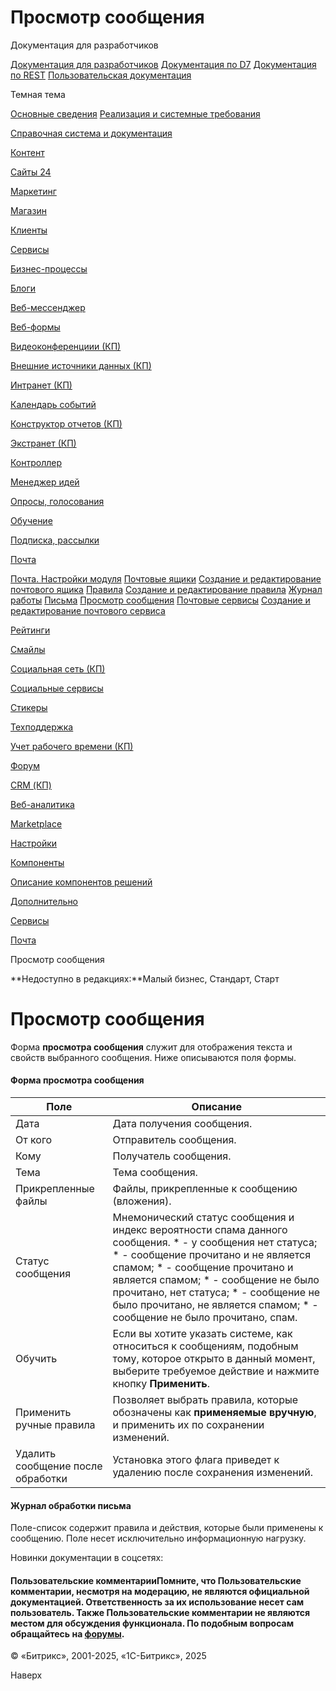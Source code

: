 # Просмотр сообщения

Документация для разработчиков

[Документация для разработчиков](https://dev.1c-bitrix.ru/api_help/)
[Документация по D7](https://dev.1c-bitrix.ru/api_d7/)
[Документация по REST](https://dev.1c-bitrix.ru/rest_help/)
[Пользовательская документация](https://dev.1c-bitrix.ru/user_help/)

Темная тема

[Основные сведения](/user_help/index.php)
[Реализация и системные требования](/user_help/reqintro.php)

[Справочная система и документация](/user_help/help/index.php)

[Контент](/user_help/content/index.php)

[Сайты 24](/user_help/sites24/index.php)

[Маркетинг](/user_help/marketing/index.php)

[Магазин](/user_help/store/index.php)

[Клиенты](/user_help/clients/index.php)

[Сервисы](/user_help/service/index.php)

[Бизнес-процессы](/user_help/service/bizproc/index.php)

[Блоги](/user_help/service/blogs/index.php)

[Веб-мессенджер](/user_help/service/im/index.php)

[Веб-формы](/user_help/service/form/index.php)

[Видеоконференциии (КП)](/user_help/service/video/index.php)

[Внешние источники данных (КП)](/user_help/service/xdi/index.php)

[Интранет (КП)](/user_help/service/intranet/index.php)

[Календарь событий](/user_help/service/event_calendar/index.php)

[Конструктор отчетов (КП)](/user_help/service/report/index.php)

[Экстранет (КП)](/user_help/service/extranet/index.php)

[Контроллер](/user_help/service/controller/index.php)

[Менеджер идей](/user_help/service/idea/index.php)

[Опросы, голосования](/user_help/service/vote/index.php)

[Обучение](/user_help/service/learning/index.php)

[Подписка, рассылки](/user_help/service/subscribe/index.php)

[Почта](/user_help/service/mail/index.php)

[Почта. Настройки модуля](/user_help/service/mail/settings.php)
[Почтовые ящики](/user_help/service/mail/mail_mailbox_admin.php)
[Создание и редактирование почтового ящика](/user_help/service/mail/mail_mailbox_edit.php)
[Правила](/user_help/service/mail/mail_filter_admin.php)
[Создание и редактирование правила](/user_help/service/mail/mail_filter_edit.php)
[Журнал работы](/user_help/service/mail/mail_log.php)
[Письма](/user_help/service/mail/mail_message_admin.php)
[Просмотр сообщения](/user_help/service/mail/mail_message_view.php)
[Почтовые сервисы](/user_help/service/mail/mail_services.php)
[Создание и редактирование почтового сервиса](/user_help/service/mail/mail_service_edit.php)

[Рейтинги](/user_help/service/rating/index.php)

[Смайлы](/user_help/service/smile/index.php)

[Социальная сеть (КП)](/user_help/service/socialnetwork/index.php)

[Социальные сервисы](/user_help/service/socialservices/index.php)

[Стикеры](/user_help/service/stickers/index.php)

[Техподдержка](/user_help/service/support/index.php)

[Учет рабочего времени (КП)](/user_help/service/timeman/index.php)

[Форум](/user_help/service/forum/index.php)

[CRM (КП)](/user_help/service/crm/index.php)

[Веб-аналитика](/user_help/statistic/index.php)

[Marketplace](/user_help/marketplace/index.php)

[Настройки](/user_help/settings/index.php)

[Компоненты](/user_help/components/index.php)

[Описание компонентов решений](/user_help/description_decisions/index.php)

[Дополнительно](/user_help/additional/index.php)

[Сервисы](/user_help/service/index.php)

[Почта](/user_help/service/mail/index.php)

Просмотр сообщения

**Недоступно в редакциях:**Малый бизнес, Стандарт, Старт

# Просмотр сообщения

Форма **просмотра сообщения** служит для отображения текста и свойств выбранного сообщения. Ниже описываются поля формы.

#### Форма просмотра сообщения

| Поле | Описание |
| --- | --- |
| Дата | Дата получения сообщения. |
| От кого | Отправитель сообщения. |
| Кому | Получатель сообщения. |
| Тема | Тема сообщения. |
| Прикрепленные файлы | Файлы, прикрепленные к сообщению (вложения). |
| Статус сообщения | Мнемонический статус сообщения и индекс вероятности спама данного сообщения.  * - у сообщения нет статуса; * - сообщение прочитано и не является спамом; * - сообщение прочитано и является спамом; * - сообщение не было прочитано, нет статуса; * - сообщение не было прочитано, не является спамом; * - сообщение не было прочитано, спам. |
| Обучить | Если вы хотите указать системе, как относиться к сообщениям, подобным тому, которое открыто в данный момент, выберите требуемое действие и нажмите кнопку **Применить**. |
| Применить ручные правила | Позволяет выбрать правила, которые обозначены как **применяемые вручную**, и применить их по сохранении изменений. |
| Удалить сообщение после обработки | Установка этого флага приведет к удалению после сохранения изменений. |

#### Журнал обработки письма

Поле-список содержит правила и действия, которые были применены к сообщению. Поле несет исключительно информационную нагрузку.

Новинки документации в соцсетях:

#### Пользовательские комментарииПомните, что Пользовательские комментарии, несмотря на модерацию, не являются официальной документацией. Ответственность за их использование несет сам пользователь. Также Пользовательские комментарии не являются местом для обсуждения функционала. По подобным вопросам обращайтесь на [форумы](http://dev.1c-bitrix.ru/community/forums/group1/).

© «Битрикс», 2001-2025, «1С-Битрикс», 2025

Наверх